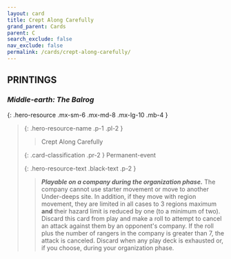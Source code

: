 ```yaml
---
layout: card
title: Crept Along Carefully
grand_parent: Cards
parent: C
search_exclude: false
nav_exclude: false
permalink: /cards/crept-along-carefully/
---
```


## PRINTINGS


### _Middle-earth: The Balrog_

{: .hero-resource .mx-sm-6 .mx-md-8 .mx-lg-10 .mb-4 }
> {: .hero-resource-name .p-1 .pl-2 }
> > <div class="card-mp"></div>
> > <div class="card-name">Crept Along Carefully</div>
>
> {: .card-classification .pr-2 }
> Permanent-event
>
> {: .hero-resource-text .black-text .p-2 }
> > ***Playable on a company during the organization phase.*** The company cannot use starter movement or move to another Under-deeps site. In addition, if they move with region movement, they are limited in all cases to 3 regions maximum **and** their hazard limit is reduced by one (to a minimum of two). Discard this card from play and make a roll to attempt to cancel an attack against them by an opponent's company. If the roll plus the number of rangers in the company is greater than 7, the attack is canceled. Discard when any play deck is exhausted or, if you choose, during your organization phase. 
> 
